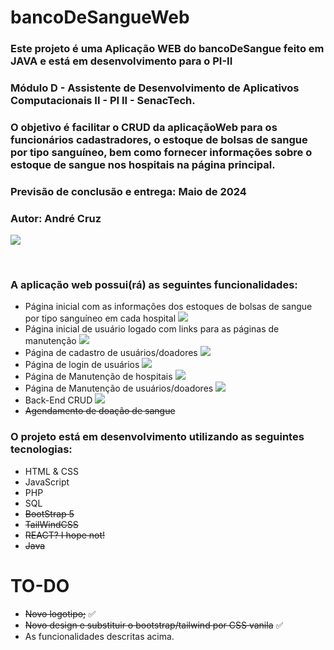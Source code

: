 # bancoDeSangueWeb

<h3>Este projeto é uma Aplicação WEB do bancoDeSangue feito em JAVA e está em desenvolvimento para o PI-II</h3>
<h3>Módulo D - Assistente de Desenvolvimento de Aplicativos Computacionais II - PI II - SenacTech.</h3>
<h3>O objetivo é facilitar o CRUD da aplicaçãoWeb para os funcionários cadastradores, o estoque de bolsas de sangue por tipo sanguíneo, bem como fornecer informações sobre o estoque de sangue nos hospitais na página principal.</h3>
<h3>Previsão de conclusão e entrega: Maio de 2024</h3>
<h3>Autor: André Cruz</h3>

![](https://progress-bar.dev/36/?title=Overal%20Progress)
<br>

<br>

<h3>A aplicação web possui(rá) as seguintes funcionalidades:</h3>

- Página inicial com as informações dos estoques de bolsas de sangue por tipo sanguíneo em cada hospital ![](https://progress-bar.dev/50/)
- Página inicial de usuário logado com links para as páginas de manutenção ![](https://progress-bar.dev/50/)
- Página de cadastro de usuários/doadores ![](https://progress-bar.dev/50/)
- Página de login de usuários ![](https://progress-bar.dev/50/)
- Página de Manutenção de hospitais ![](https://progress-bar.dev/50/)
- Página de Manutenção de usuários/doadores ![](https://progress-bar.dev/0/)
- Back-End CRUD ![](https://progress-bar.dev/0/)
- ~~Agendamento de doação de sangue~~

<h3>O projeto está em desenvolvimento utilizando as seguintes tecnologias:</h3>

- HTML & CSS
- JavaScript
- PHP
- SQL
- ~~BootStrap 5~~
- ~~TailWindCSS~~
- ~~REACT? I hope not!~~
- ~~Java~~

# TO-DO
- ~~Novo logotipo;~~ :white_check_mark:
- ~~Novo design e substituir o bootstrap/tailwind por CSS vanila~~ :white_check_mark:
- As funcionalidades descritas acima.
